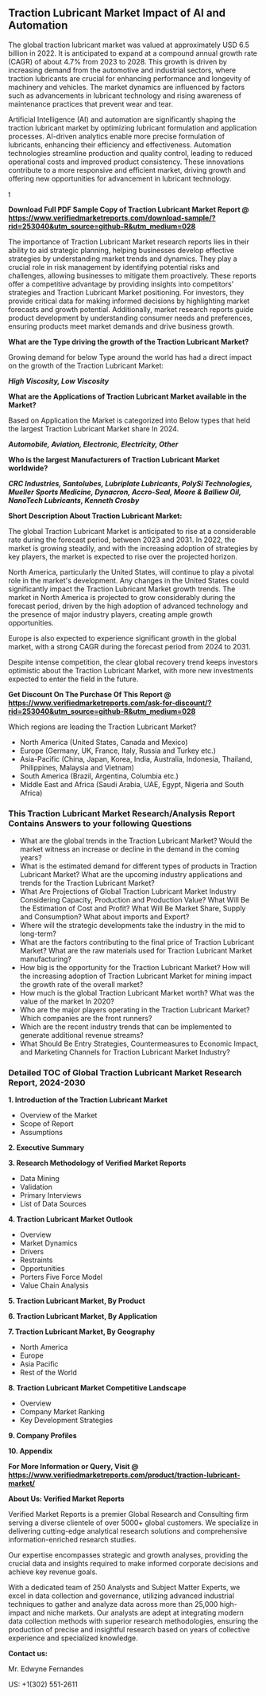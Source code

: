 <h2>Traction Lubricant Market Impact of AI and Automation</h2><p>The global traction lubricant market was valued at approximately USD 6.5 billion in 2022. It is anticipated to expand at a compound annual growth rate (CAGR) of about 4.7% from 2023 to 2028. This growth is driven by increasing demand from the automotive and industrial sectors, where traction lubricants are crucial for enhancing performance and longevity of machinery and vehicles. The market dynamics are influenced by factors such as advancements in lubricant technology and rising awareness of maintenance practices that prevent wear and tear.</p><p>Artificial Intelligence (AI) and automation are significantly shaping the traction lubricant market by optimizing lubricant formulation and application processes. AI-driven analytics enable more precise formulation of lubricants, enhancing their efficiency and effectiveness. Automation technologies streamline production and quality control, leading to reduced operational costs and improved product consistency. These innovations contribute to a more responsive and efficient market, driving growth and offering new opportunities for advancement in lubricant technology.</p>t</p><p id="" class=""><strong>Download Full PDF Sample Copy of Traction Lubricant Market Report @ <a href="https://www.verifiedmarketreports.com/download-sample/?rid=253040&utm_source=github-R&utm_medium=028" target="_blank">https://www.verifiedmarketreports.com/download-sample/?rid=253040&utm_source=github-R&utm_medium=028</a></strong></p><p>The importance of&nbsp;Traction Lubricant Market research reports lies in their ability to aid strategic planning, helping businesses develop effective strategies by understanding market trends and dynamics. They play a crucial role in risk management by identifying potential risks and challenges, allowing businesses to mitigate them proactively. These reports offer a competitive advantage by providing insights into competitors' strategies and Traction Lubricant Market positioning. For investors, they provide critical data for making informed decisions by highlighting market forecasts and growth potential. Additionally, market research reports guide product development by understanding consumer needs and preferences, ensuring products meet market demands and drive business growth.</p><p><strong>What are the&nbsp;Type driving the growth of the Traction Lubricant Market?</strong></p><p id="" class="">Growing demand for below Type around the world has had a direct impact on the growth of the Traction Lubricant Market:</p><em><strong>High Viscosity, Low Viscosity</strong></em></p><strong>What are the&nbsp;Applications&nbsp;of Traction Lubricant Market available in the Market?</strong></p><p id="" class="">Based on Application the Market is categorized into Below types that held the largest Traction Lubricant Market share In 2024.</p><em><strong>Automobile, Aviation, Electronic, Electricity, Other</strong></em></p><strong>Who is the largest Manufacturers of Traction Lubricant Market worldwide?</strong></p><p><em><strong>CRC Industries, Santolubes, Lubriplate Lubricants, PolySi Technologies, Mueller Sports Medicine, Dynacron, Accro-Seal, Moore & Balliew Oil, NanoTech Lubricants, Kenneth Crosby</strong></em></p><p id="" class=""><strong>Short Description About Traction Lubricant Market:</strong></p><p>The global Traction Lubricant Market is anticipated to rise at a considerable rate during the forecast period, between 2023 and 2031. In 2022, the market is growing steadily, and with the increasing adoption of strategies by key players, the market is expected to rise over the projected horizon.</p><p>North America, particularly the United States, will continue to play a pivotal role in the market's development. Any changes in the United States could significantly impact the Traction Lubricant Market growth trends. The market in North America is projected to grow considerably during the forecast period, driven by the high adoption of advanced technology and the presence of major industry players, creating ample growth opportunities.</p><p>Europe is also expected to experience significant growth in the global market, with a strong CAGR during the forecast period from 2024 to 2031.</p><p>Despite intense competition, the clear global recovery trend keeps investors optimistic about the Traction Lubricant Market, with more new investments expected to enter the field in the future.</p><p id="" class=""><strong>Get Discount On The Purchase Of This Report @ <a href="https://www.verifiedmarketreports.com/ask-for-discount/?rid=253040&utm_source=github-R&utm_medium=028" target="_blank">https://www.verifiedmarketreports.com/ask-for-discount/?rid=253040&utm_source=github-R&utm_medium=028</a></strong></p>Which regions are leading the Traction Lubricant Market?</p><ul><li>North America (United States, Canada and Mexico)</li><li>Europe (Germany, UK, France, Italy, Russia and Turkey etc.)</li><li>Asia-Pacific (China, Japan, Korea, India, Australia, Indonesia, Thailand, Philippines, Malaysia and Vietnam)</li><li>South America (Brazil, Argentina, Columbia etc.)</li><li>Middle East and Africa (Saudi Arabia, UAE, Egypt, Nigeria and South Africa)</li></ul><h3 id="" class="">This Traction Lubricant Market Research/Analysis Report Contains Answers to your following Questions</h3><ul><li>What are the global trends in the Traction Lubricant Market? Would the market witness an increase or decline in the demand in the coming years?</li><li>What is the estimated demand for different types of products in Traction Lubricant Market? What are the upcoming industry applications and trends for the Traction Lubricant Market?</li><li>What Are Projections of Global Traction Lubricant Market Industry Considering Capacity, Production and Production Value? What Will Be the Estimation of Cost and Profit? What Will Be Market Share, Supply and Consumption? What about imports and Export?</li><li>Where will the strategic developments take the industry in the mid to long-term?</li><li>What are the factors contributing to the final price of Traction Lubricant Market? What are the raw materials used for Traction Lubricant Market manufacturing?</li><li>How big is the opportunity for the Traction Lubricant Market? How will the increasing adoption of Traction Lubricant Market for mining impact the growth rate of the overall market?</li><li>How much is the global Traction Lubricant Market worth? What was the value of the market In 2020?</li><li>Who are the major players operating in the Traction Lubricant Market? Which companies are the front runners?</li><li>Which are the recent industry trends that can be implemented to generate additional revenue streams?</li><li>What Should Be Entry Strategies, Countermeasures to Economic Impact, and Marketing Channels for Traction Lubricant Market Industry?</li></ul><h3 id="" class="">Detailed TOC of Global Traction Lubricant Market Research Report, 2024-2030</h3><p id="" class=""><strong>1. Introduction of the Traction Lubricant Market</strong></p><ul><li>Overview of the Market</li><li>Scope of Report</li><li>Assumptions</li></ul><p id="" class=""><strong>2. Executive Summary</strong></p><p id="" class=""><strong>3. Research Methodology of Verified Market Reports</strong></p><ul><li>Data Mining</li><li>Validation</li><li>Primary Interviews</li><li>List of Data Sources</li></ul><p id="" class=""><strong>4. Traction Lubricant Market Outlook</strong></p><ul><li>Overview</li><li>Market Dynamics</li><li>Drivers</li><li>Restraints</li><li>Opportunities</li><li>Porters Five Force Model</li><li>Value Chain Analysis</li></ul><p id="" class=""><strong>5. Traction Lubricant Market, By Product</strong></p><p id="" class=""><strong>6. Traction Lubricant Market, By Application</strong></p><p id="" class=""><strong>7. Traction Lubricant Market, By Geography</strong></p><ul><li>North America</li><li>Europe</li><li>Asia Pacific</li><li>Rest of the World</li></ul><p id="" class=""><strong>8. Traction Lubricant Market Competitive Landscape</strong></p><ul><li>Overview</li><li>Company Market Ranking</li><li>Key Development Strategies</li></ul><p id="" class=""><strong>9. Company Profiles</strong></p><p id="" class=""><strong>10. Appendix</strong></p><p id="" class=""><strong>For More Information or Query, Visit @ <a href="https://www.verifiedmarketreports.com/product/traction-lubricant-market/" target="_blank">https://www.verifiedmarketreports.com/product/traction-lubricant-market/</a></strong></p><p id="" class=""><strong>About Us: Verified Market Reports</strong></p><p id="" class="">Verified Market Reports is a premier Global Research and Consulting firm serving a diverse clientele of over 5000+ global customers. We specialize in delivering cutting-edge analytical research solutions and comprehensive information-enriched research studies.</p><p id="" class="">Our expertise encompasses strategic and growth analyses, providing the crucial data and insights required to make informed corporate decisions and achieve key revenue goals.</p><p id="" class="">With a dedicated team of 250 Analysts and Subject Matter Experts, we excel in data collection and governance, utilizing advanced industrial techniques to gather and analyze data across more than 25,000 high-impact and niche markets. Our analysts are adept at integrating modern data collection methods with superior research methodologies, ensuring the production of precise and insightful research based on years of collective experience and specialized knowledge.</p><p id="" class=""><strong>Contact us:</strong></p><p id="" class="">Mr. Edwyne Fernandes</p><p id="" class="">US: +1(302) 551-2611</p>